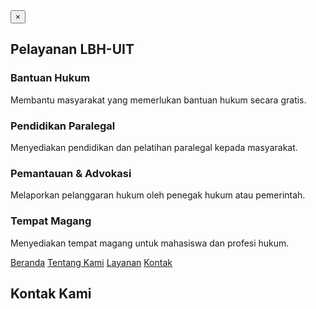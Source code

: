 <!-- Modal Layanan -->
<div id="modalLayanan" class="modal fixed inset-0 bg-black bg-opacity-60 justify-center items-center z-50">
  <div class="bg-white rounded-xl max-w-3xl w-full p-8 relative fade-in">
    <button class="absolute top-4 right-4 text-red-600 text-xl font-bold" onclick="closeLayanan()">&times;</button>
    <h2 class="text-3xl font-bold text-highlight mb-6 text-center">Pelayanan LBH-UIT</h2>
    <div class="grid sm:grid-cols-2 gap-6 text-left">
      <div>
        <h3 class="text-xl font-semibold text-highlight mb-2">Bantuan Hukum</h3>
        <p class="text-gray-700">Membantu masyarakat yang memerlukan bantuan hukum secara gratis.</p>
      </div>
      <div>
        <h3 class="text-xl font-semibold text-highlight mb-2">Pendidikan Paralegal</h3>
        <p class="text-gray-700">Menyediakan pendidikan dan pelatihan paralegal kepada masyarakat.</p>
      </div>
      <div>
        <h3 class="text-xl font-semibold text-highlight mb-2">Pemantauan & Advokasi</h3>
        <p class="text-gray-700">Melaporkan pelanggaran hukum oleh penegak hukum atau pemerintah.</p>
      </div>
      <div>
        <h3 class="text-xl font-semibold text-highlight mb-2">Tempat Magang</h3>
        <p class="text-gray-700">Menyediakan tempat magang untuk mahasiswa dan profesi hukum.</p>
      </div>
    </div>
  </div>
</div>

<script>
  function openLayanan() {
    document.getElementById('modalLayanan').classList.add('active');
  }
  function closeLayanan() {
    document.getElementById('modalLayanan').classList.remove('active');
  }
</script>

<!-- Ubah tautan navigasi layanan -->
<nav class="hidden sm:flex space-x-6 text-lg font-medium">
  <a href="#beranda" class="nav-link">Beranda</a>
  <a href="javascript:void(0)" onclick="openTentangKami()" class="nav-link">Tentang Kami</a>
  <a href="javascript:void(0)" onclick="openLayanan()" class="nav-link">Layanan</a>
  <a href="#kontak" class="nav-link">Kontak</a>
</nav>

<!-- Sembunyikan section layanan asli (opsional) -->
<section id="layanan" class="hidden"></section>

<!-- Kontak (dengan ikon sosial media) -->
<section id="kontak" class="py-20 bg-gray-100 px-6">
  <div class="max-w-4xl mx-auto text-center fade-in">
    <h2 class="text-3xl font-bold text-highlight mb-6">Kontak Kami</h2>
    <div class="flex justify-center space-x-6 text-2xl">
      <a href="mailto:lbhuit501@gmail.com" class="text-red-600 hover:text-red-800" title="Email">
        <i class="fas fa-envelope"></i>
      </a>
      <a href="https://wa.me/6285299383003" class="text-green-600 hover:text-green-800" title="WhatsApp">
        <i class="fab fa-whatsapp"></i>
      </a>
      <a href="https://www.facebook.com/LembagaBantuanHukumUit" class="text-blue-700 hover:text-blue-900" title="Facebook">
        <i class="fab fa-facebook"></i>
      </a>
      <a href="https://www.instagram.com/lembaga_bantuan_hukum_uit" class="text-pink-600 hover:text-pink-800" title="Instagram">
        <i class="fab fa-instagram"></i>
      </a>
    </div>
  </div>
</section>
